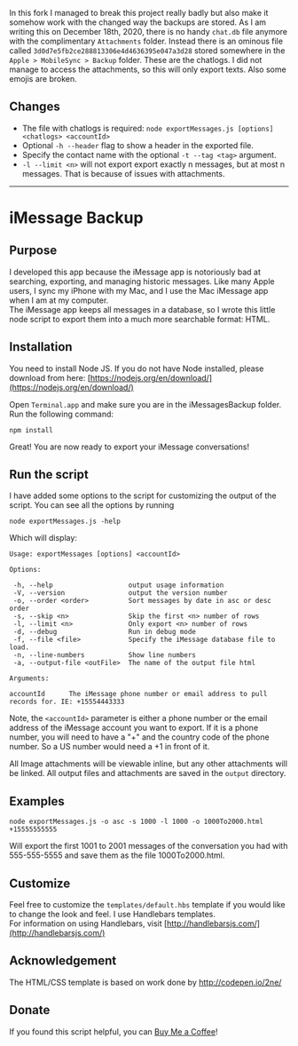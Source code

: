 In this fork I managed to break this project really badly but also make it somehow work with the changed way the backups are stored. As I am writing this on December 18th, 2020, there is no handy `chat.db` file anymore with the complimentary `Attachments` folder. Instead there is an ominous file called `3d0d7e5fb2ce288813306e4d4636395e047a3d28` stored somewhere in the `Apple > MobileSync > Backup` folder. These are the chatlogs. I did not manage to access the attachments, so this will only export texts. Also some emojis are broken.

## Changes ##
- The file with chatlogs is required:
`node exportMessages.js [options] <chatlogs> <accountId>`
- Optional `-h --header` flag to show a header in the exported file.
- Specify the contact name with the optional `-t --tag <tag>` argument.
- `-l --limit <n>` will not export export exactly n messages, but at most n messages. That is because of issues with attachments.

---

# iMessage Backup #

## Purpose ##
I developed this app because the iMessage app is notoriously bad at searching, exporting, and managing historic messages.  Like many Apple users, I sync my iPhone with my Mac, and I use the Mac iMessage app when I am at my computer.  
The iMessage app keeps all messages in a database, so I wrote this little node script to export them into a much more searchable format: HTML.

## Installation ##
You need to install Node JS.  If you do not have Node installed, please download from here:
[https://nodejs.org/en/download/](https://nodejs.org/en/download/)

Open `Terminal.app` and make sure you are in the iMessagesBackup folder.
Run the following command:

    npm install
    
Great!  You are now ready to export your iMessage conversations!

## Run the script ##
I have added some options to the script for customizing the output of the script.
You can see all the options by running

    node exportMessages.js -help

Which will display:

    Usage: exportMessages [options] <accountId>
 
    Options:

     -h, --help                   output usage information
     -V, --version                output the version number
     -o, --order <order>          Sort messages by date in asc or desc order
     -s, --skip <n>               Skip the first <n> number of rows
     -l, --limit <n>              Only export <n> number of rows
     -d, --debug                  Run in debug mode
     -f, --file <file>            Specify the iMessage database file to load.
     -n, --line-numbers           Show line numbers
     -a, --output-file <outFile>  The name of the output file html
    
    Arguments:
    
    accountId      The iMessage phone number or email address to pull records for. IE: +15554443333
    
Note, the `<accountId>` parameter is either a phone number or the email address of the iMessage account you want to export.
If it is a phone number, you will need to have a "+" and the country code of the phone number.  So a US number would need a +1 in front of it.

All Image attachments will be viewable inline, but any other attachments will be linked.  All output files and attachments are saved in the `output` directory.

## Examples ##

    node exportMessages.js -o asc -s 1000 -l 1000 -o 1000To2000.html +15555555555
Will export the first 1001 to 2001 messages of the conversation you had with 555-555-5555 and save them as the file 1000To2000.html.

## Customize ##
Feel free to customize the `templates/default.hbs` template if you would like to change the look and feel.  I use Handlebars templates.  
For information on using Handlebars, visit [http://handlebarsjs.com/](http://handlebarsjs.com/)

## Acknowledgement ##
The HTML/CSS template is based on work done by http://codepen.io/2ne/

## Donate ##
If you found this script helpful, you can <a href='https://ko-fi.com/A6681RO'>Buy Me a Coffee</a>!

